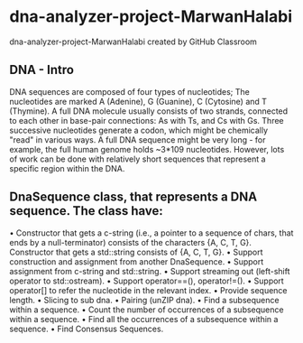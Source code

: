# dna-analyzer-project-MarwanHalabi
dna-analyzer-project-MarwanHalabi created by GitHub Classroom

## DNA - Intro
DNA sequences are composed of four types of nucleotides; 
The nucleotides are marked A (Adenine), G (Guanine), C (Cytosine) and T (Thymine).
A full DNA molecule usually consists of two strands, connected to each other in base-pair connections: As with Ts, and Cs with Gs. 
Three successive nucleotides generate a codon, which might be chemically "read" in various ways.
A full DNA sequence might be very long - for example, the full human genome holds ~3*109 nucleotides. However, lots of work can be done with relatively short sequences that represent a specific region within the DNA.

## DnaSequence class, that represents a DNA sequence. The class have:
•	Constructor that gets a c-string (i.e., a pointer to a sequence of chars, that ends by a null-terminator) consists of the characters {A, C, T, G}.
Constructor that gets a std::string consists of {A, C, T, G}.
•	Support construction and assignment from another DnaSequence.
•	Support assignment from c-string and std::string.
•	Support streaming out (left-shift operator to std::ostream).
•	Support operator==(), operator!=().
•	Support operator[] to refer the nucleotide in the relevant index.
•	Provide sequence length.
•	Slicing to sub dna.
•	Pairing (unZIP dna).
•	Find a subsequence within a sequence.
•	Count the number of occurrences of a subsequence within a sequence.
•	Find all the occurrences of a subsequence within a sequence.
•	Find Consensus Sequences.
